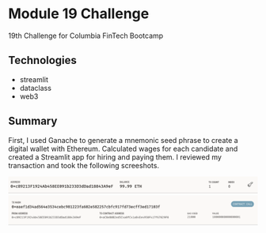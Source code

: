 # Module 19 Challenge

19th Challenge for Columbia FinTech Bootcamp

## Technologies

* streamlit
* dataclass
* web3

## Summary

First, I used Ganache to generate a mnemonic seed phrase to create a digital wallet with Ethereum. Calculated wages for each candidate and created a Streamlit app for hiring and paying them. I reviewed my transaction and took the following screeshots.

![Account Ballance](Images/Screenshot%202023-02-08%20at%204.25.25%20PM.png)
![Transaction](Images/Screenshot%202023-02-08%20at%204.26.25%20PM.png)